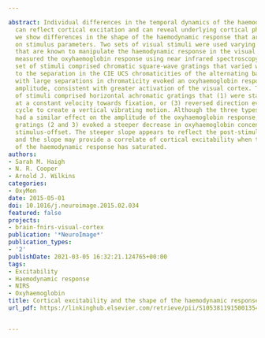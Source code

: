 ---
abstract: Individual differences in the temporal dynamics of the haemodynamic response
  can reflect cortical excitation and can reveal underlying cortical physiology. Here,
  we show differences in the shape of the haemodynamic response that are dependent
  on stimulus parameters. Two sets of visual stimuli were used varying in parameters
  that are known to manipulate the haemodynamic response in the visual cortex. We
  measured the oxyhaemoglobin response using near infrared spectroscopy. The first
  set of stimuli comprised chromatic square-wave gratings that varied with respect
  to the separation in the CIE UCS chromaticities of the alternating bars. The gratings
  with large separations in chromaticity evoked an oxyhaemoglobin response with greater
  amplitude, consistent with greater activation of the visual cortex. The second set
  of stimuli comprised horizontal achromatic gratings that (1) were static, (2) drifted
  at a constant velocity towards fixation, or (3) reversed direction every half spatial
  cycle to create a vertical vibrating motion. Although the three types of grating
  had a similar effect on the amplitude of the oxyhaemoglobin response, the moving
  gratings (2 and 3) evoked a steeper decrease in oxyhaemoglobin concentration after
  stimulus-offset. The steeper slope appears to reflect the post-stimulus undershoot
  and the slope may provide a correlate of cortical excitability when the amplitude
  of the haemodynamic response has saturated.
authors:
- Sarah M. Haigh
- N. R. Cooper
- Arnold J. Wilkins
categories:
- OxyMon
date: 2015-05-01
doi: 10.1016/j.neuroimage.2015.02.034
featured: false
projects:
- brain-fnirs-visual-cortex
publication: '*NeuroImage*'
publication_types:
- '2'
publishDate: 2021-03-05 16:32:21.124765+00:00
tags:
- Excitability
- Haemodynamic response
- NIRS
- Oxyhaemoglobin
title: Cortical excitability and the shape of the haemodynamic response
url_pdf: https://linkinghub.elsevier.com/retrieve/pii/S1053811915001354

---
